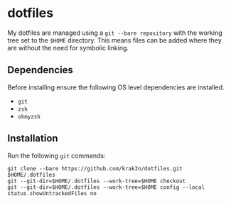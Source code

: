 # dotfiles

My dotfiles are managed using a `git --bare repository` with the working tree set to the `$HOME`
directory. This means files can be added where they are without the need for symbolic linking.

## Dependencies

Before installing ensure the following OS level dependencies are installed.

* `git`
* `zsh`
* `ohmyzsh`

## Installation

Run the following `git` commands:

```
git clone --bare https://github.com/krak3n/dotfiles.git $HOME/.dotfiles
git --git-dir=$HOME/.dotfiles --work-tree=$HOME checkout
git --git-dir=$HOME/.dotfiles --work-tree=$HOME config --local status.showUntrackedFiles no
```
